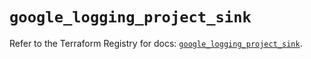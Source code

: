 # `google_logging_project_sink`

Refer to the Terraform Registry for docs: [`google_logging_project_sink`](https://registry.terraform.io/providers/hashicorp/google/6.21.0/docs/resources/logging_project_sink).
